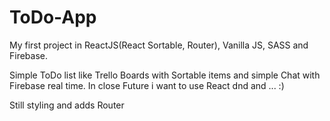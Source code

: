 # ToDo-App
My first project in ReactJS(React Sortable, Router), Vanilla JS, SASS and Firebase.

Simple ToDo list like Trello Boards with Sortable items and simple Chat with Firebase real time.
In close Future i want to use React dnd and ... :)

Still styling and adds Router
